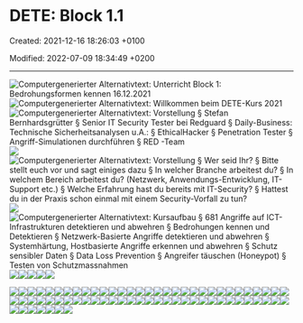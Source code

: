 # DETE: Block 1.1

Created: 2021-12-16 18:26:03 +0100

Modified: 2022-07-09 18:34:49 +0200

---

![Computergenerierter Alternativtext: Unterricht Block 1: Bedrohungsformen kennen 16.12.2021 ](../media/S2_02_DETE_Sicherheitsvorfaelle-erkennen-DETE--Block-1.1-image1.png)![Computergenerierter Alternativtext: Willkommen beim DETE-Kurs 2021 ](../media/S2_02_DETE_Sicherheitsvorfaelle-erkennen-DETE--Block-1.1-image2.png)![Computergenerierter Alternativtext: Vorstellung § Stefan Bernhardsgrütter § Senior IT Security Tester bei Redguard § Daily-Business: Technische Sicherheitsanalysen u.A.: § EthicalHacker § Penetration Tester § Angriff-Simulationen durchführen § RED -Team ](../media/S2_02_DETE_Sicherheitsvorfaelle-erkennen-DETE--Block-1.1-image3.png)![](../media/S2_02_DETE_Sicherheitsvorfaelle-erkennen-DETE--Block-1.1-image4.png)![Computergenerierter Alternativtext: Vorstellung § Wer seid Ihr? § Bitte stellt euch vor und sagt einiges dazu § In welcher Branche arbeitest du? § In welchem Bereich arbeitest du? (Netzwerk, Anwendungs-Entwicklung, IT- Support etc.) § Welche Erfahrung hast du bereits mit IT-Security? § Hattest du in der Praxis schon einmal mit einem Security-Vorfall zu tun? ](../media/S2_02_DETE_Sicherheitsvorfaelle-erkennen-DETE--Block-1.1-image5.png)![](../media/S2_02_DETE_Sicherheitsvorfaelle-erkennen-DETE--Block-1.1-image6.png)![Computergenerierter Alternativtext: Kursaufbau § 681 Angriffe auf ICT-Infrastrukturen detektieren und abwehren § Bedrohungen kennen und Detektieren § Netzwerk-Basierte Angriffe detektieren und abwehren § Systemhärtung, Hostbasierte Angriffe erkennen und abwehren § Schutz sensibler Daten § Data Loss Prevention § Angreifer täuschen (Honeypot) § Testen von Schutzmassnahmen ](../media/S2_02_DETE_Sicherheitsvorfaelle-erkennen-DETE--Block-1.1-image7.png)![](../media/S2_02_DETE_Sicherheitsvorfaelle-erkennen-DETE--Block-1.1-image8.png)![](../media/S2_02_DETE_Sicherheitsvorfaelle-erkennen-DETE--Block-1.1-image9.png)![](../media/S2_02_DETE_Sicherheitsvorfaelle-erkennen-DETE--Block-1.1-image10.png)![](../media/S2_02_DETE_Sicherheitsvorfaelle-erkennen-DETE--Block-1.1-image11.png)![](../media/S2_02_DETE_Sicherheitsvorfaelle-erkennen-DETE--Block-1.1-image12.png)







![](../media/S2_02_DETE_Sicherheitsvorfaelle-erkennen-DETE--Block-1.1-image13.png)![](../media/S2_02_DETE_Sicherheitsvorfaelle-erkennen-DETE--Block-1.1-image14.png)![](../media/S2_02_DETE_Sicherheitsvorfaelle-erkennen-DETE--Block-1.1-image15.png)![](../media/S2_02_DETE_Sicherheitsvorfaelle-erkennen-DETE--Block-1.1-image16.png)![](../media/S2_02_DETE_Sicherheitsvorfaelle-erkennen-DETE--Block-1.1-image17.png)![](../media/S2_02_DETE_Sicherheitsvorfaelle-erkennen-DETE--Block-1.1-image18.png)![](../media/S2_02_DETE_Sicherheitsvorfaelle-erkennen-DETE--Block-1.1-image19.png)![](../media/S2_02_DETE_Sicherheitsvorfaelle-erkennen-DETE--Block-1.1-image20.png)![](../media/S2_02_DETE_Sicherheitsvorfaelle-erkennen-DETE--Block-1.1-image21.png)![](../media/S2_02_DETE_Sicherheitsvorfaelle-erkennen-DETE--Block-1.1-image22.png)![](../media/S2_02_DETE_Sicherheitsvorfaelle-erkennen-DETE--Block-1.1-image23.png)![](../media/S2_02_DETE_Sicherheitsvorfaelle-erkennen-DETE--Block-1.1-image24.png)![](../media/S2_02_DETE_Sicherheitsvorfaelle-erkennen-DETE--Block-1.1-image25.png)![](../media/S2_02_DETE_Sicherheitsvorfaelle-erkennen-DETE--Block-1.1-image26.png)![](../media/S2_02_DETE_Sicherheitsvorfaelle-erkennen-DETE--Block-1.1-image27.png)![](../media/S2_02_DETE_Sicherheitsvorfaelle-erkennen-DETE--Block-1.1-image28.png)![](../media/S2_02_DETE_Sicherheitsvorfaelle-erkennen-DETE--Block-1.1-image29.png)![](../media/S2_02_DETE_Sicherheitsvorfaelle-erkennen-DETE--Block-1.1-image30.png)![](../media/S2_02_DETE_Sicherheitsvorfaelle-erkennen-DETE--Block-1.1-image31.png)![](../media/S2_02_DETE_Sicherheitsvorfaelle-erkennen-DETE--Block-1.1-image32.png)![](../media/S2_02_DETE_Sicherheitsvorfaelle-erkennen-DETE--Block-1.1-image33.png)![](../media/S2_02_DETE_Sicherheitsvorfaelle-erkennen-DETE--Block-1.1-image34.png)![](../media/S2_02_DETE_Sicherheitsvorfaelle-erkennen-DETE--Block-1.1-image35.png)![](../media/S2_02_DETE_Sicherheitsvorfaelle-erkennen-DETE--Block-1.1-image36.png)![](../media/S2_02_DETE_Sicherheitsvorfaelle-erkennen-DETE--Block-1.1-image37.png)![](../media/S2_02_DETE_Sicherheitsvorfaelle-erkennen-DETE--Block-1.1-image38.png)![](../media/S2_02_DETE_Sicherheitsvorfaelle-erkennen-DETE--Block-1.1-image39.png)![](../media/S2_02_DETE_Sicherheitsvorfaelle-erkennen-DETE--Block-1.1-image40.png)![](../media/S2_02_DETE_Sicherheitsvorfaelle-erkennen-DETE--Block-1.1-image41.png)![](../media/S2_02_DETE_Sicherheitsvorfaelle-erkennen-DETE--Block-1.1-image42.png)![](../media/S2_02_DETE_Sicherheitsvorfaelle-erkennen-DETE--Block-1.1-image43.png)![](../media/S2_02_DETE_Sicherheitsvorfaelle-erkennen-DETE--Block-1.1-image44.png)![](../media/S2_02_DETE_Sicherheitsvorfaelle-erkennen-DETE--Block-1.1-image45.png)![](../media/S2_02_DETE_Sicherheitsvorfaelle-erkennen-DETE--Block-1.1-image46.png)![](../media/S2_02_DETE_Sicherheitsvorfaelle-erkennen-DETE--Block-1.1-image47.png)![](../media/S2_02_DETE_Sicherheitsvorfaelle-erkennen-DETE--Block-1.1-image48.png)![](../media/S2_02_DETE_Sicherheitsvorfaelle-erkennen-DETE--Block-1.1-image49.png)![](../media/S2_02_DETE_Sicherheitsvorfaelle-erkennen-DETE--Block-1.1-image50.png)![](../media/S2_02_DETE_Sicherheitsvorfaelle-erkennen-DETE--Block-1.1-image51.png)![](../media/S2_02_DETE_Sicherheitsvorfaelle-erkennen-DETE--Block-1.1-image52.png)![](../media/S2_02_DETE_Sicherheitsvorfaelle-erkennen-DETE--Block-1.1-image53.png)![](../media/S2_02_DETE_Sicherheitsvorfaelle-erkennen-DETE--Block-1.1-image54.png)![](../media/S2_02_DETE_Sicherheitsvorfaelle-erkennen-DETE--Block-1.1-image55.png)![](../media/S2_02_DETE_Sicherheitsvorfaelle-erkennen-DETE--Block-1.1-image56.png)![](../media/S2_02_DETE_Sicherheitsvorfaelle-erkennen-DETE--Block-1.1-image57.png)![](../media/S2_02_DETE_Sicherheitsvorfaelle-erkennen-DETE--Block-1.1-image58.png)![](../media/S2_02_DETE_Sicherheitsvorfaelle-erkennen-DETE--Block-1.1-image59.png)![](../media/S2_02_DETE_Sicherheitsvorfaelle-erkennen-DETE--Block-1.1-image60.png)![](../media/S2_02_DETE_Sicherheitsvorfaelle-erkennen-DETE--Block-1.1-image61.png)![](../media/S2_02_DETE_Sicherheitsvorfaelle-erkennen-DETE--Block-1.1-image62.png)![](../media/S2_02_DETE_Sicherheitsvorfaelle-erkennen-DETE--Block-1.1-image63.png)![](../media/S2_02_DETE_Sicherheitsvorfaelle-erkennen-DETE--Block-1.1-image64.png)![](../media/S2_02_DETE_Sicherheitsvorfaelle-erkennen-DETE--Block-1.1-image65.png)![](../media/S2_02_DETE_Sicherheitsvorfaelle-erkennen-DETE--Block-1.1-image66.png)![](../media/S2_02_DETE_Sicherheitsvorfaelle-erkennen-DETE--Block-1.1-image67.png)![](../media/S2_02_DETE_Sicherheitsvorfaelle-erkennen-DETE--Block-1.1-image68.png)![](../media/S2_02_DETE_Sicherheitsvorfaelle-erkennen-DETE--Block-1.1-image69.png)![](../media/S2_02_DETE_Sicherheitsvorfaelle-erkennen-DETE--Block-1.1-image70.png)![](../media/S2_02_DETE_Sicherheitsvorfaelle-erkennen-DETE--Block-1.1-image71.png)![](../media/S2_02_DETE_Sicherheitsvorfaelle-erkennen-DETE--Block-1.1-image72.png)![](../media/S2_02_DETE_Sicherheitsvorfaelle-erkennen-DETE--Block-1.1-image73.png)![](../media/S2_02_DETE_Sicherheitsvorfaelle-erkennen-DETE--Block-1.1-image74.png)![](../media/S2_02_DETE_Sicherheitsvorfaelle-erkennen-DETE--Block-1.1-image75.png)![](../media/S2_02_DETE_Sicherheitsvorfaelle-erkennen-DETE--Block-1.1-image76.png)![](../media/S2_02_DETE_Sicherheitsvorfaelle-erkennen-DETE--Block-1.1-image77.png)![](../media/S2_02_DETE_Sicherheitsvorfaelle-erkennen-DETE--Block-1.1-image78.png)![](../media/S2_02_DETE_Sicherheitsvorfaelle-erkennen-DETE--Block-1.1-image79.png)![](../media/S2_02_DETE_Sicherheitsvorfaelle-erkennen-DETE--Block-1.1-image80.png)![](../media/S2_02_DETE_Sicherheitsvorfaelle-erkennen-DETE--Block-1.1-image81.png)

















































































